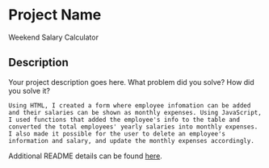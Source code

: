 # Project Name

Weekend Salary Calculator

## Description

Your project description goes here. What problem did you solve? How did you solve it?

    Using HTML, I created a form where employee infomation can be added and their salaries can be shown as monthly expenses. Using JavaScript, I used functions that added the employee's info to the table and converted the total employees' yearly salaries into monthly expenses. I also made it possible for the user to delete an employee's information and salary, and update the monthly expenses accordingly.

Additional README details can be found [here](https://github.com/PrimeAcademy/readme-template/blob/master/README.md).
